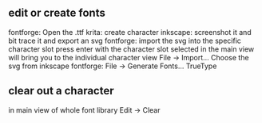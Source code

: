 ## edit or create fonts
  fontforge: Open the .ttf
  krita: create character
  inkscape: screenshot it and bit trace it and export an svg
  fontforge: import the svg into the specific character slot
    press enter with the character slot selected in the main view
    will bring you to the individual character view
    File -> Import...
      Choose the svg from inkscape
  fontforge: File -> Generate Fonts...
    TrueType

## clear out a character
in main view of whole font library
Edit -> Clear
